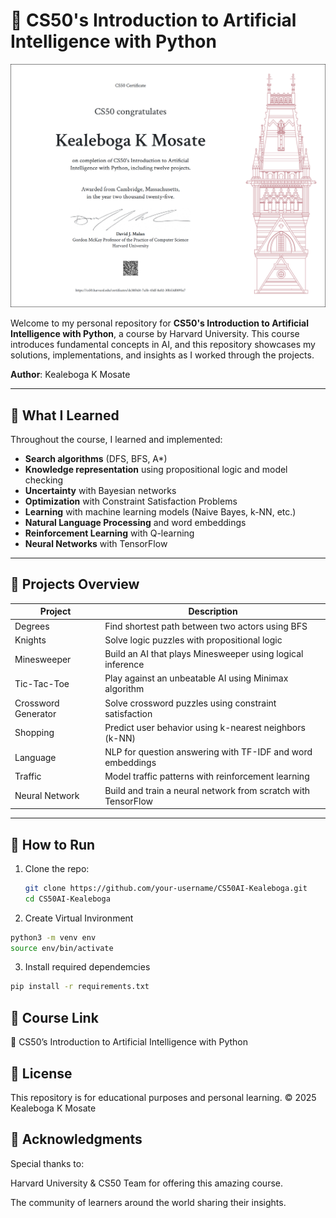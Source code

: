 # 🤖 CS50's Introduction to Artificial Intelligence with Python

![CS50AI](asset/CS50AI.png)

Welcome to my personal repository for **CS50's Introduction to Artificial Intelligence with Python**, a course by Harvard University. This course introduces fundamental concepts in AI, and this repository showcases my solutions, implementations, and insights as I worked through the projects.

**Author**: Kealeboga K Mosate

---

## 🧠 What I Learned

Throughout the course, I learned and implemented:

- **Search algorithms** (DFS, BFS, A\*)
- **Knowledge representation** using propositional logic and model checking
- **Uncertainty** with Bayesian networks
- **Optimization** with Constraint Satisfaction Problems
- **Learning** with machine learning models (Naive Bayes, k-NN, etc.)
- **Natural Language Processing** and word embeddings
- **Reinforcement Learning** with Q-learning
- **Neural Networks** with TensorFlow

---

## 📁 Projects Overview

| Project             | Description                                                   |
| ------------------- | ------------------------------------------------------------- |
| Degrees             | Find shortest path between two actors using BFS               |
| Knights             | Solve logic puzzles with propositional logic                  |
| Minesweeper         | Build an AI that plays Minesweeper using logical inference    |
| Tic-Tac-Toe         | Play against an unbeatable AI using Minimax algorithm         |
| Crossword Generator | Solve crossword puzzles using constraint satisfaction         |
| Shopping            | Predict user behavior using k-nearest neighbors (k-NN)        |
| Language            | NLP for question answering with TF-IDF and word embeddings    |
| Traffic             | Model traffic patterns with reinforcement learning            |
| Neural Network      | Build and train a neural network from scratch with TensorFlow |

---


## 🚀 How to Run

1. Clone the repo:

   ```bash
   git clone https://github.com/your-username/CS50AI-Kealeboga.git
   cd CS50AI-Kealeboga

   ```

2. Create Virtual Invironment

```bash
python3 -m venv env
source env/bin/activate
```

3. Install required dependemcies

```bash
pip install -r requirements.txt

```



## 🚀 Course Link
🔗 CS50’s Introduction to Artificial Intelligence with Python



## 📜 License
This repository is for educational purposes and personal learning.
© 2025 Kealeboga K Mosate


## 🙌 Acknowledgments
Special thanks to:

Harvard University & CS50 Team for offering this amazing course.

The community of learners around the world sharing their insights.


```

